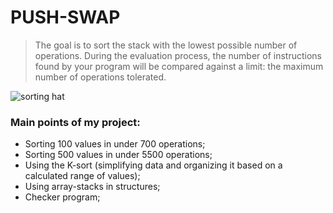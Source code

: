# **PUSH-SWAP**

>The goal is to sort the stack with the lowest possible number of operations. During
the evaluation process, the number of instructions found by your program will be
compared against a limit: the maximum number of operations tolerated.


![sorting hat](https://github.com/oliferovych/push_swap/assets/168459324/cd8d1e59-ced9-4c8a-b27b-c2701dc378b2)



### Main points of my project:
- Sorting 100 values in under 700 operations;
- Sorting 500 values in under 5500 operations;
- Using the K-sort (simplifying data and organizing it based on a calculated range of values);
- Using array-stacks in structures;
- Checker program;

